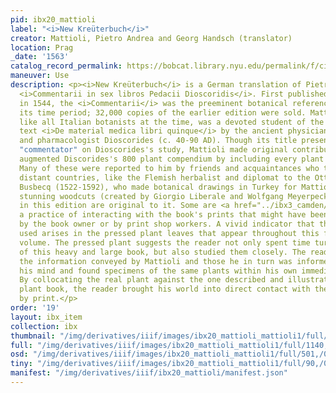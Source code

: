 ```yaml
---
pid: ibx20_mattioli
label: "<i>New Kreüterbuch</i>"
creator: Mattioli, Pietro Andrea and Georg Handsch (translator)
location: Prag
_date: '1563'
catalog_record_permalink: https://bobcat.library.nyu.edu/permalink/f/ci13eu/nyu_aleph000039075
maneuver: Use
description: <p><i>New Kreüterbuch</i> is a German translation of Pietro Andrea Mattioli's
  <i>Commentarii in sex libros Pedacii Dioscoridis</i>. First published in Italian
  in 1544, the <i>Commentarii</i> was the preeminent botanical reference work during
  its time period; 32,000 copies of the earlier edition were sold. Mattioli (1501-1577),
  like all Italian botanists at the time, was a devoted student of the classical Greek
  text <i>De material medica libri quinque</i> by the ancient physician, botanist
  and pharmacologist Dioscorides (c. 40-90 AD). Though its title presents him as a
  "commentator" on Dioscorides's study, Mattioli made original contributions too and
  augmented Discorides's 800 plant compendium by including every plant known to him.
  Many of these were reported to him by friends and acquaintances who traveled to
  distant countries, like the Flemish herbalist and diplomat to the Ottman Empire,
  Busbecq (1522-1592), who made botanical drawings in Turkey for Mattioli.</p><p>The
  stunning woodcuts (created by Giorgio Liberale and Wolfgang Meyerpeck) appearing
  in this edition are original to it. Some are <a href="../ibx3_camden/"> hand-colored</a>,
  a practice of interacting with the book's prints that might have been undertaken
  by the book owner or by print shop workers. A vivid indicator that this book was
  used arises in the pressed plant leaves that appear throughout this folio sized
  volume. The pressed plant suggests the reader not only spent time turning the pages
  of this heavy and large book, but also studied them closely. The reader had carried
  the information conveyed by Mattioli and those he in turn was informed by inside
  his mind and found specimens of the same plants within his own immediate environments.
  By collocating the real plant against the one described and illustrated in Mattioli's
  plant book, the reader brought his world into direct contact with the one embodied
  by print.</p>
order: '19'
layout: ibx_item
collection: ibx
thumbnail: "/img/derivatives/iiif/images/ibx20_mattioli_mattioli1/full/250,/0/default.jpg"
full: "/img/derivatives/iiif/images/ibx20_mattioli_mattioli1/full/1140,/0/default.jpg"
osd: "/img/derivatives/iiif/images/ibx20_mattioli_mattioli1/full/501,/0/default.jpg"
tiny: "/img/derivatives/iiif/images/ibx20_mattioli_mattioli1/full/90,/0/default.jpg"
manifest: "/img/derivatives/iiif/ibx20_mattioli/manifest.json"
---
```

